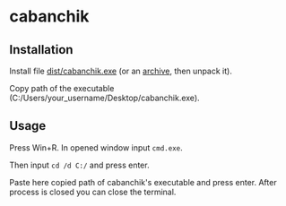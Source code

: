 # cabanchik

## Installation

Install file [dist/cabanchik.exe](https://github.com/Cactus-0/cabanchik/raw/main/dist/cabanchik.exe) (or an [archive](https://github.com/Cactus-0/cabanchik/raw/main/dist/cabanchik.zip), then unpack it).

Copy path of the executable (C:/Users/your_username/Desktop/cabanchik.exe).

## Usage

Press Win+R. In opened window input `cmd.exe`.

Then input `cd /d C:/` and press enter.

Paste here copied path of cabanchik's executable and press enter. After process is closed you can close the terminal.
